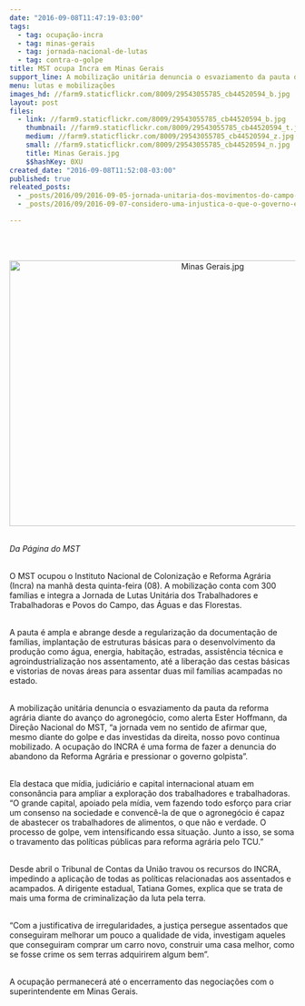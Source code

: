 ```yaml
---
date: "2016-09-08T11:47:19-03:00"
tags:
  - tag: ocupação-incra
  - tag: minas-gerais
  - tag: jornada-nacional-de-lutas
  - tag: contra-o-golpe
title: MST ocupa Incra em Minas Gerais
support_line: A mobilização unitária denuncia o esvaziamento da pauta da reforma agrária diante do avanço do agronegócio
menu: lutas e mobilizações
images_hd: //farm9.staticflickr.com/8009/29543055785_cb44520594_b.jpg
layout: post
files:
  - link: //farm9.staticflickr.com/8009/29543055785_cb44520594_b.jpg
    thumbnail: //farm9.staticflickr.com/8009/29543055785_cb44520594_t.jpg
    medium: //farm9.staticflickr.com/8009/29543055785_cb44520594_z.jpg
    small: //farm9.staticflickr.com/8009/29543055785_cb44520594_n.jpg
    title: Minas Gerais.jpg
    $$hashKey: 0XU
created_date: "2016-09-08T11:52:08-03:00"
published: true
releated_posts:
  - _posts/2016/09/2016-09-05-jornada-unitaria-dos-movimentos-do-campo-mobiliza-milhares-de-pessoas-em-todo-pais.md
  - _posts/2016/09/2016-09-07-considero-uma-injustica-o-que-o-governo-esta-fazendo-com-os-assentados-afirma-sem-terra.md

---
```

<p><br />
&nbsp;</p>

<p style="text-align:center"><img alt="Minas Gerais.jpg" height="467" src="//farm9.staticflickr.com/8009/29543055785_cb44520594_b.jpg" width="700" /></p>

<p><br />
<em>Da P&aacute;gina do MST</em></p>

<p><br />
O MST ocupou o Instituto Nacional de Coloniza&ccedil;&atilde;o e Reforma Agr&aacute;ria (Incra) na manh&atilde; desta quinta-feira (08). A mobiliza&ccedil;&atilde;o conta com 300 fam&iacute;lias e integra a Jornada de Lutas Unit&aacute;ria dos Trabalhadores e Trabalhadoras e Povos do Campo, das &Aacute;guas e das Florestas.&nbsp;</p>

<p><br />
A pauta &eacute; ampla e abrange desde a regulariza&ccedil;&atilde;o da documenta&ccedil;&atilde;o de fam&iacute;lias, implanta&ccedil;&atilde;o de estruturas b&aacute;sicas para o desenvolvimento da produ&ccedil;&atilde;o como &aacute;gua, energia, habita&ccedil;&atilde;o, estradas, assist&ecirc;ncia t&eacute;cnica e agroindustrializa&ccedil;&atilde;o nos assentamento, at&eacute; a libera&ccedil;&atilde;o das cestas b&aacute;sicas e vistorias de novas &aacute;reas para assentar duas mil fam&iacute;lias acampadas no estado.</p>

<p><br />
A mobiliza&ccedil;&atilde;o unit&aacute;ria denuncia o esvaziamento da pauta da reforma agr&aacute;ria diante do avan&ccedil;o do agroneg&oacute;cio, como alerta Ester Hoffmann, da Dire&ccedil;&atilde;o Nacional do MST, &ldquo;a jornada vem no sentido de afirmar que, mesmo diante do golpe e das investidas da direita, nosso povo continua mobilizado. A ocupa&ccedil;&atilde;o do INCRA &eacute; uma forma de fazer a denuncia do abandono da Reforma Agr&aacute;ria e pressionar o governo golpista&rdquo;.</p>

<p><br />
Ela destaca que m&iacute;dia, judici&aacute;rio e capital internacional atuam em conson&acirc;ncia para ampliar a explora&ccedil;&atilde;o dos trabalhadores e trabalhadoras. &ldquo;O grande capital, apoiado pela m&iacute;dia, vem fazendo todo esfor&ccedil;o para criar um consenso na sociedade e convenc&ecirc;-la de que o agroneg&oacute;cio &eacute; capaz de abastecer os trabalhadores de alimentos, o que n&atilde;o e verdade. O processo de golpe, vem intensificando essa situa&ccedil;&atilde;o. Junto a isso, se soma o travamento das pol&iacute;ticas p&uacute;blicas para reforma agr&aacute;ria pelo TCU.&rdquo;</p>

<p><br />
Desde abril o Tribunal de Contas da Uni&atilde;o travou os recursos do INCRA, impedindo a aplica&ccedil;&atilde;o de todas as pol&iacute;ticas relacionadas aos assentados e acampados. A dirigente estadual, Tatiana Gomes, explica que se trata de mais uma forma de criminaliza&ccedil;&atilde;o da luta pela terra.</p>

<p><br />
&ldquo;Com a justificativa de irregularidades, a justi&ccedil;a persegue assentados que conseguiram melhorar um pouco a qualidade de vida, investigam aqueles que conseguiram comprar um carro novo, construir uma casa melhor, como se fosse crime os sem terras adquirirem algum bem&rdquo;.</p>

<p><br />
A ocupa&ccedil;&atilde;o permanecer&aacute; at&eacute; o encerramento das negocia&ccedil;&otilde;es com o superintendente em Minas Gerais.</p>
